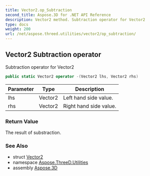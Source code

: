 ```yaml
---
title: Vector2.op_Subtraction
second_title: Aspose.3D for .NET API Reference
description: Vector2 method. Subtraction operator for Vector2
type: docs
weight: 200
url: /net/aspose.threed.utilities/vector2/op_subtraction/
---
```

## Vector2 Subtraction operator

Subtraction operator for Vector2

```csharp
public static Vector2 operator -(Vector2 lhs, Vector2 rhs)
```

| Parameter | Type | Description |
| --- | --- | --- |
| lhs | Vector2 | Left hand side value. |
| rhs | Vector2 | Right hand side value. |

### Return Value

The result of substraction.

### See Also

* struct [Vector2](../)
* namespace [Aspose.ThreeD.Utilities](../../vector2/)
* assembly [Aspose.3D](../../../)



